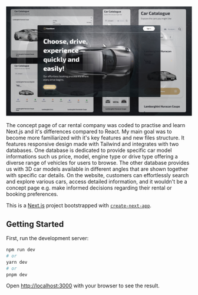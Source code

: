 ![FleetRent](./public/Cover_fleetrent.png)

The concept page of car rental company was coded to practise and learn Next.js and it's differences compared to React. My main goal was to become more familiarized with it's key features and new files structure.
It features responsive design made with Tailwind and integrates with two databases.
One database is dedicated to provide specific car model informations such us price, model, engine type or drive type offering a diverse range of vehicles for users to browse. The other database provides us with 3D car models available in different angles that are shown together with specific car details.
On the website, customers can effortlessly search and explore various cars, access detailed information, and it wouldn't be a concept page e.g. make informed decisions regarding their rental or booking preferences.

This is a [Next.js](https://nextjs.org/) project bootstrapped with [`create-next-app`](https://github.com/vercel/next.js/tree/canary/packages/create-next-app).

## Getting Started

First, run the development server:

```bash
npm run dev
# or
yarn dev
# or
pnpm dev
```

Open [http://localhost:3000](http://localhost:3000) with your browser to see the result.
